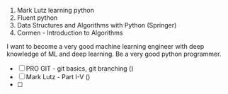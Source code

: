 1. Mark Lutz learning python
2. Fluent python
3. Data Structures and Algorithms with Python (Springer)
4. Cormen - Introduction to Algorithms


I want to become a very good machine learning engineer with deep knowledge of ML and deep learning. Be a very good python programmer. 

- [ ] PRO GIT - git basics, git branching ()
- [ ] Mark Lutz - Part I-V ()
- [ ] 


